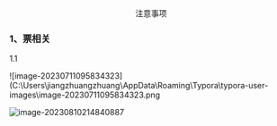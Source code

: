 <center>注意事项</center>

### 1、票相关

1.1 

![image-20230711095834323](C:\Users\jiangzhuangzhuang\AppData\Roaming\Typora\typora-user-images\image-20230711095834323.png

 ![image-20230810214840887](C:\Users\jiangzhuangzhuang\study\study\24MM\注意事项.assets\image-20230810214840887.png)

 